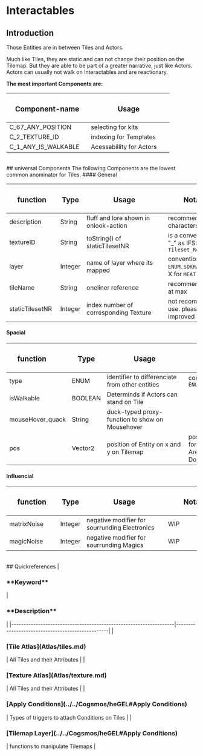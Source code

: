 # Interactables



## Introduction
Those Entities are in between Tiles and Actors.

Much like Tiles, they are static and can not change their position on the Tilemap. But they are able to be part of a greater narrative, just like Actors.  
Actors can usually not walk on Interactables and are reactionary. 
  
**The most important Components are:**  

| <h3 style="width:200px"> **Component-name** </h3>          | <h3 style="width:200px"> **Usage** </h3>           |  
|------------------------------------------------------------|----------------------------------------------------|  
| C_67_ANY_POSITION                                          | selecting for kits                                 |    
| C_2_TEXTURE_ID                                             | indexing for Templates                             |  
| C_1_ANY_IS_WALKABLE                                        | Acessabillity for Actors                           |  



<br>  
## universal Components
The following Components are the lowest common anominator for Tiles.
#### General

| <h3 style="width:119px"> **function** </h3> | <h3>**Type**</h3> | <h3 style="width:200px"> **Usage** </h3> | <h3 style="width:160px"> **Notation** </h3> |  
|------------------|---------|-------------------------------------------------|-----------------------------------------------------------------------------------------------|
| description      | String  | fluff and lore shown in onlook-action           | recommended length is 40 characters at max                                                    |
| textureID        | String  | toString() of staticTilesetNR                   | is a convention of 3 fields with "_" as IFS:<br>  ``Tileset_Row_Collumn``                     |
| layer            | Integer | name of layer where its mapped                  | convention of ``ENUM.SOKRATILES_LAYER.``X``_GROUND``<br> X for ``MEAT`` ``MATRIX`` ``MAGIC``  |
| tileName         | String  | oneliner reference                              | recommended length is 2 words at max                                                          |
| staticTilesetNR  | Integer | index number of corresponding Texture           | not recommended for freqeunt use.   please use textureID for improved readabillity.           |  

#### Spacial
| <h3 style="width:119px"> **function** </h3> | <h3>**Type**</h3> | <h3 style="width:200px"> **Usage** </h3> | <h3 style="width:160px"> **Notation** </h3> |   
|------------------|---------|-------------------------------------------------|-----------------------------------------------------------------------------------------------|
| type             | ENUM    | identifier to differenciate from other entities | convention of ``ENUM.TYPES_ON_MAP.TILE``                                                      |
| isWalkable       | BOOLEAN | Determinds if Actors can stand on Tile          |                                                                                               |
| mouseHover_quack | String  | duck-typed proxy-function to show on Mousehover |                                                                                               |
| pos              | Vector2 | position of Entity on x and y on Tilemap        | posX and posY can be for single getter. <br>  Are Converted from Double to Integer!           |  

#### Influencial
| <h3 style="width:119px"> **function** </h3> | <h3>**Type**</h3> | <h3 style="width:200px"> **Usage** </h3> | <h3 style="width:160px"> **Notation** </h3> |  
|------------------|---------|-------------------------------------------------|-----------------------------------------------------------------------------------------------|
| matrixNoise      | Integer | negative modifier for sourrunding Electronics   | WIP                                                                                           |
| magicNoise       | Integer | negative modifier for sourrunding Magics        | WIP                                                                                           |
      



<br>
## Quickreferences
| <h3 style="width:200px"> **Keyword** </h3>                        | <h3 style="width:200px"> **Description** </h3>   |  
|-------------------------------------------------------------------|--------------------------------------------------|  
| <h3>[Tile Atlas](Atlas/tiles.md)</h3>                             | All Tiles and their Attributes                   |    
| <h3>[Texture Atlas](Atlas/texture.md)</h3>                        | All Tiles and their Attributes                   |
| <h3>[Apply Conditions](../../Cogsmos/heGEL#Apply Conditions)</h3> | Types of triggers to attach Conditions on Tiles  |  
| <h3>[Tilemap Layer](../../Cogsmos/heGEL#Apply Conditions)</h3>    | functions to manipulate Tilemaps                 |  
